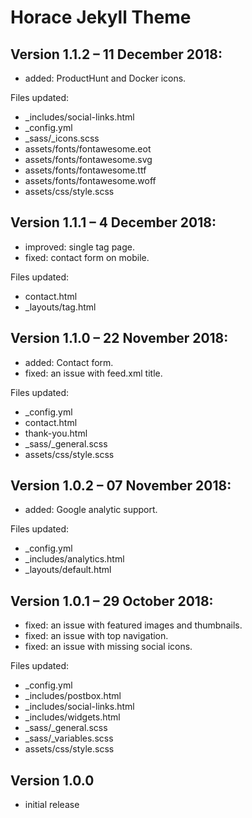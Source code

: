 # Horace Jekyll Theme

## Version 1.1.2 – 11 December 2018:

- added: ProductHunt and Docker icons.

Files updated:

- _includes/social-links.html
- _config.yml
- _sass/_icons.scss
- assets/fonts/fontawesome.eot
- assets/fonts/fontawesome.svg
- assets/fonts/fontawesome.ttf
- assets/fonts/fontawesome.woff
- assets/css/style.scss

## Version 1.1.1 – 4 December 2018:

- improved: single tag page. 
- fixed: contact form on mobile.

Files updated:

- contact.html
- _layouts/tag.html

## Version 1.1.0 – 22 November 2018:

- added: Contact form.
- fixed: an issue with feed.xml title.

Files updated:

- _config.yml
- contact.html
- thank-you.html
- _sass/_general.scss
- assets/css/style.scss

## Version 1.0.2 – 07 November 2018:

- added: Google analytic support.

Files updated:

- _config.yml
- _includes/analytics.html
- _layouts/default.html

## Version 1.0.1 – 29 October 2018:

- fixed: an issue with featured images and thumbnails.
- fixed: an issue with top navigation.
- fixed: an issue with missing social icons.

Files updated:

- _config.yml
- _includes/postbox.html
- _includes/social-links.html
- _includes/widgets.html
- _sass/_general.scss
- _sass/_variables.scss
- assets/css/style.scss

## Version 1.0.0

- initial release
